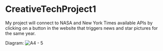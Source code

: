 # CreativeTechProject1
My project will connect to NASA and New York Times available APIs by clicking on a button in the website that triggers news and star pictures for the same year.

Diagram:
![A4 - 5](https://github.com/VilmaHE0601/CreativeTechProject1/assets/146425185/5b0ed66e-0c5c-47c8-8aec-af34f2aa12a0)
